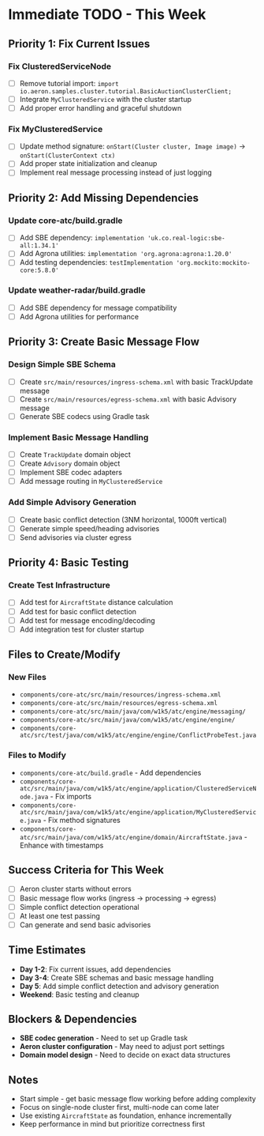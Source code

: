 # Immediate TODO - This Week

## Priority 1: Fix Current Issues

### Fix ClusteredServiceNode
- [ ] Remove tutorial import: `import io.aeron.samples.cluster.tutorial.BasicAuctionClusterClient;`
- [ ] Integrate `MyClusteredService` with the cluster startup
- [ ] Add proper error handling and graceful shutdown

### Fix MyClusteredService
- [ ] Update method signature: `onStart(Cluster cluster, Image image)` → `onStart(ClusterContext ctx)`
- [ ] Add proper state initialization and cleanup
- [ ] Implement real message processing instead of just logging

## Priority 2: Add Missing Dependencies

### Update core-atc/build.gradle
- [ ] Add SBE dependency: `implementation 'uk.co.real-logic:sbe-all:1.34.1'`
- [ ] Add Agrona utilities: `implementation 'org.agrona:agrona:1.20.0'`
- [ ] Add testing dependencies: `testImplementation 'org.mockito:mockito-core:5.8.0'`

### Update weather-radar/build.gradle
- [ ] Add SBE dependency for message compatibility
- [ ] Add Agrona utilities for performance

## Priority 3: Create Basic Message Flow

### Design Simple SBE Schema
- [ ] Create `src/main/resources/ingress-schema.xml` with basic TrackUpdate message
- [ ] Create `src/main/resources/egress-schema.xml` with basic Advisory message
- [ ] Generate SBE codecs using Gradle task

### Implement Basic Message Handling
- [ ] Create `TrackUpdate` domain object
- [ ] Create `Advisory` domain object
- [ ] Implement SBE codec adapters
- [ ] Add message routing in `MyClusteredService`

### Add Simple Advisory Generation
- [ ] Create basic conflict detection (3NM horizontal, 1000ft vertical)
- [ ] Generate simple speed/heading advisories
- [ ] Send advisories via cluster egress

## Priority 4: Basic Testing

### Create Test Infrastructure
- [ ] Add test for `AircraftState` distance calculation
- [ ] Add test for basic conflict detection
- [ ] Add test for message encoding/decoding
- [ ] Add integration test for cluster startup

## Files to Create/Modify

### New Files
- `components/core-atc/src/main/resources/ingress-schema.xml`
- `components/core-atc/src/main/resources/egress-schema.xml`
- `components/core-atc/src/main/java/com/w1k5/atc/engine/messaging/`
- `components/core-atc/src/main/java/com/w1k5/atc/engine/engine/`
- `components/core-atc/src/test/java/com/w1k5/atc/engine/engine/ConflictProbeTest.java`

### Files to Modify
- `components/core-atc/build.gradle` - Add dependencies
- `components/core-atc/src/main/java/com/w1k5/atc/engine/application/ClusteredServiceNode.java` - Fix imports
- `components/core-atc/src/main/java/com/w1k5/atc/engine/application/MyClusteredService.java` - Fix method signatures
- `components/core-atc/src/main/java/com/w1k5/atc/engine/domain/AircraftState.java` - Enhance with timestamps

## Success Criteria for This Week

- [ ] Aeron cluster starts without errors
- [ ] Basic message flow works (ingress → processing → egress)
- [ ] Simple conflict detection operational
- [ ] At least one test passing
- [ ] Can generate and send basic advisories

## Time Estimates

- **Day 1-2**: Fix current issues, add dependencies
- **Day 3-4**: Create SBE schemas and basic message handling
- **Day 5**: Add simple conflict detection and advisory generation
- **Weekend**: Basic testing and cleanup

## Blockers & Dependencies

- **SBE codec generation** - Need to set up Gradle task
- **Aeron cluster configuration** - May need to adjust port settings
- **Domain model design** - Need to decide on exact data structures

## Notes

- Start simple - get basic message flow working before adding complexity
- Focus on single-node cluster first, multi-node can come later
- Use existing `AircraftState` as foundation, enhance incrementally
- Keep performance in mind but prioritize correctness first 